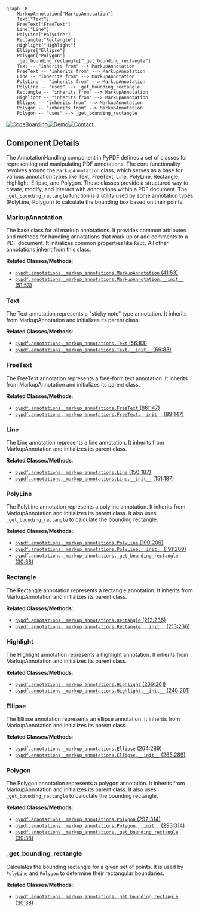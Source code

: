 ```mermaid
graph LR
    MarkupAnnotation["MarkupAnnotation"]
    Text["Text"]
    FreeText["FreeText"]
    Line["Line"]
    PolyLine["PolyLine"]
    Rectangle["Rectangle"]
    Highlight["Highlight"]
    Ellipse["Ellipse"]
    Polygon["Polygon"]
    _get_bounding_rectangle["_get_bounding_rectangle"]
    Text -- "inherits from" --> MarkupAnnotation
    FreeText -- "inherits from" --> MarkupAnnotation
    Line -- "inherits from" --> MarkupAnnotation
    PolyLine -- "inherits from" --> MarkupAnnotation
    PolyLine -- "uses" --> _get_bounding_rectangle
    Rectangle -- "inherits from" --> MarkupAnnotation
    Highlight -- "inherits from" --> MarkupAnnotation
    Ellipse -- "inherits from" --> MarkupAnnotation
    Polygon -- "inherits from" --> MarkupAnnotation
    Polygon -- "uses" --> _get_bounding_rectangle
```
[![CodeBoarding](https://img.shields.io/badge/Generated%20by-CodeBoarding-9cf?style=flat-square)](https://github.com/CodeBoarding/CodeBoarding)[![Demo](https://img.shields.io/badge/Try%20our-Demo-blue?style=flat-square)](https://www.codeboarding.org/demo)[![Contact](https://img.shields.io/badge/Contact%20us%20-%20codeboarding@gmail.com-lightgrey?style=flat-square)](mailto:codeboarding@gmail.com)

## Component Details

The AnnotationHandling component in PyPDF defines a set of classes for representing and manipulating PDF annotations. The core functionality revolves around the `MarkupAnnotation` class, which serves as a base for various annotation types like Text, FreeText, Line, PolyLine, Rectangle, Highlight, Ellipse, and Polygon. These classes provide a structured way to create, modify, and interact with annotations within a PDF document. The `_get_bounding_rectangle` function is a utility used by some annotation types (PolyLine, Polygon) to calculate the bounding box based on their points.

### MarkupAnnotation
The base class for all markup annotations. It provides common attributes and methods for handling annotations that mark up or add comments to a PDF document. It initializes common properties like `Rect`. All other annotations inherit from this class.


**Related Classes/Methods**:

- <a href="https://github.com/py-pdf/PyPDF2/blob/master/pypdf/annotations/_markup_annotations.py#L41-L53" target="_blank" rel="noopener noreferrer">`pypdf.annotations._markup_annotations.MarkupAnnotation` (41:53)</a>
- <a href="https://github.com/py-pdf/PyPDF2/blob/master/pypdf/annotations/_markup_annotations.py#L51-L53" target="_blank" rel="noopener noreferrer">`pypdf.annotations._markup_annotations.MarkupAnnotation.__init__` (51:53)</a>


### Text
The Text annotation represents a "sticky note" type annotation. It inherits from MarkupAnnotation and initializes its parent class.


**Related Classes/Methods**:

- <a href="https://github.com/py-pdf/PyPDF2/blob/master/pypdf/annotations/_markup_annotations.py#L56-L83" target="_blank" rel="noopener noreferrer">`pypdf.annotations._markup_annotations.Text` (56:83)</a>
- <a href="https://github.com/py-pdf/PyPDF2/blob/master/pypdf/annotations/_markup_annotations.py#L69-L83" target="_blank" rel="noopener noreferrer">`pypdf.annotations._markup_annotations.Text.__init__` (69:83)</a>


### FreeText
The FreeText annotation represents a free-form text annotation. It inherits from MarkupAnnotation and initializes its parent class.


**Related Classes/Methods**:

- <a href="https://github.com/py-pdf/PyPDF2/blob/master/pypdf/annotations/_markup_annotations.py#L86-L147" target="_blank" rel="noopener noreferrer">`pypdf.annotations._markup_annotations.FreeText` (86:147)</a>
- <a href="https://github.com/py-pdf/PyPDF2/blob/master/pypdf/annotations/_markup_annotations.py#L89-L147" target="_blank" rel="noopener noreferrer">`pypdf.annotations._markup_annotations.FreeText.__init__` (89:147)</a>


### Line
The Line annotation represents a line annotation. It inherits from MarkupAnnotation and initializes its parent class.


**Related Classes/Methods**:

- <a href="https://github.com/py-pdf/PyPDF2/blob/master/pypdf/annotations/_markup_annotations.py#L150-L187" target="_blank" rel="noopener noreferrer">`pypdf.annotations._markup_annotations.Line` (150:187)</a>
- <a href="https://github.com/py-pdf/PyPDF2/blob/master/pypdf/annotations/_markup_annotations.py#L151-L187" target="_blank" rel="noopener noreferrer">`pypdf.annotations._markup_annotations.Line.__init__` (151:187)</a>


### PolyLine
The PolyLine annotation represents a polyline annotation. It inherits from MarkupAnnotation and initializes its parent class. It also uses `_get_bounding_rectangle` to calculate the bounding rectangle.


**Related Classes/Methods**:

- <a href="https://github.com/py-pdf/PyPDF2/blob/master/pypdf/annotations/_markup_annotations.py#L190-L209" target="_blank" rel="noopener noreferrer">`pypdf.annotations._markup_annotations.PolyLine` (190:209)</a>
- <a href="https://github.com/py-pdf/PyPDF2/blob/master/pypdf/annotations/_markup_annotations.py#L191-L209" target="_blank" rel="noopener noreferrer">`pypdf.annotations._markup_annotations.PolyLine.__init__` (191:209)</a>
- <a href="https://github.com/py-pdf/PyPDF2/blob/master/pypdf/annotations/_markup_annotations.py#L30-L38" target="_blank" rel="noopener noreferrer">`pypdf.annotations._markup_annotations._get_bounding_rectangle` (30:38)</a>


### Rectangle
The Rectangle annotation represents a rectangle annotation. It inherits from MarkupAnnotation and initializes its parent class.


**Related Classes/Methods**:

- <a href="https://github.com/py-pdf/PyPDF2/blob/master/pypdf/annotations/_markup_annotations.py#L212-L236" target="_blank" rel="noopener noreferrer">`pypdf.annotations._markup_annotations.Rectangle` (212:236)</a>
- <a href="https://github.com/py-pdf/PyPDF2/blob/master/pypdf/annotations/_markup_annotations.py#L213-L236" target="_blank" rel="noopener noreferrer">`pypdf.annotations._markup_annotations.Rectangle.__init__` (213:236)</a>


### Highlight
The Highlight annotation represents a highlight annotation. It inherits from MarkupAnnotation and initializes its parent class.


**Related Classes/Methods**:

- <a href="https://github.com/py-pdf/PyPDF2/blob/master/pypdf/annotations/_markup_annotations.py#L239-L261" target="_blank" rel="noopener noreferrer">`pypdf.annotations._markup_annotations.Highlight` (239:261)</a>
- <a href="https://github.com/py-pdf/PyPDF2/blob/master/pypdf/annotations/_markup_annotations.py#L240-L261" target="_blank" rel="noopener noreferrer">`pypdf.annotations._markup_annotations.Highlight.__init__` (240:261)</a>


### Ellipse
The Ellipse annotation represents an ellipse annotation. It inherits from MarkupAnnotation and initializes its parent class.


**Related Classes/Methods**:

- <a href="https://github.com/py-pdf/PyPDF2/blob/master/pypdf/annotations/_markup_annotations.py#L264-L289" target="_blank" rel="noopener noreferrer">`pypdf.annotations._markup_annotations.Ellipse` (264:289)</a>
- <a href="https://github.com/py-pdf/PyPDF2/blob/master/pypdf/annotations/_markup_annotations.py#L265-L289" target="_blank" rel="noopener noreferrer">`pypdf.annotations._markup_annotations.Ellipse.__init__` (265:289)</a>


### Polygon
The Polygon annotation represents a polygon annotation. It inherits from MarkupAnnotation and initializes its parent class. It also uses `_get_bounding_rectangle` to calculate the bounding rectangle.


**Related Classes/Methods**:

- <a href="https://github.com/py-pdf/PyPDF2/blob/master/pypdf/annotations/_markup_annotations.py#L292-L314" target="_blank" rel="noopener noreferrer">`pypdf.annotations._markup_annotations.Polygon` (292:314)</a>
- <a href="https://github.com/py-pdf/PyPDF2/blob/master/pypdf/annotations/_markup_annotations.py#L293-L314" target="_blank" rel="noopener noreferrer">`pypdf.annotations._markup_annotations.Polygon.__init__` (293:314)</a>
- <a href="https://github.com/py-pdf/PyPDF2/blob/master/pypdf/annotations/_markup_annotations.py#L30-L38" target="_blank" rel="noopener noreferrer">`pypdf.annotations._markup_annotations._get_bounding_rectangle` (30:38)</a>


### _get_bounding_rectangle
Calculates the bounding rectangle for a given set of points. It is used by `PolyLine` and `Polygon` to determine their rectangular boundaries.


**Related Classes/Methods**:

- <a href="https://github.com/py-pdf/PyPDF2/blob/master/pypdf/annotations/_markup_annotations.py#L30-L38" target="_blank" rel="noopener noreferrer">`pypdf.annotations._markup_annotations._get_bounding_rectangle` (30:38)</a>